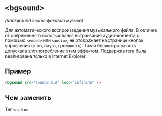 # `<bgsound>`

_(background sound: фоновая музыка)_

Для автоматического воспроизведения музыкального файла. В отличие от современного использования встраивания аудио-контента с помощью `<embed>` или `<audio>`, не отображает на странице кнопок управления (стоп, пауза, громкость). Такая бесконтрольность допускала злоупотребление этим эффектом. Поддержка тега была реализована только в Internet Explorer.

## Пример

```html
<bgsound src="sound2.mid" loop="infinite" />
```

## Чем заменить

Тег `<audio>`.
